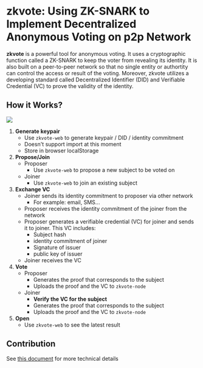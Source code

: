 # zkvote: Using ZK-SNARK to Implement Decentralized Anonymous Voting on p2p Network
**zkvote** is a powerful tool for anonymous voting. It uses a cryptographic function called a ZK-SNARK to keep the voter from revealing its identity. It is also built on a peer-to-peer network so that no single entity or authortity can control the access or result of the voting. Moreover, zkvote utilizes a developing standard called Decentralized Identifier (DID) and Verifiable Credential (VC) to prove the validity of the identity.

## How it Works?
![](https://i.imgur.com/RAAnWn8.png)

1. **Generate keypair**
    - Use `zkvote-web` to generate keypair / DID / identity commitment
    - Doesn't support import at this moment
    - Store in browser localStorage
2. **Propose/Join**
    - Proposer
        - Use `zkvote-web` to propose a new subject to be voted on
    - Joiner
        - Use `zkvote-web` to join an existing subject
3. **Exchange VC**
    - Joiner sends its identity commitment to proposer via other network
      - For example: email, SMS...
    - Proposer receives the identity commitment of the joiner from the network
    - Proposer generates a verifiable credential (VC) for joiner and sends it to joiner. This VC includes:
        - Subject hash
        - identity commitment of joiner
        - Signature of issuer
        - public key of issuer
    - Joiner receives the VC
4. **Vote**
    - Proposer
        - Generates the proof that corresponds to the subject
        - Uploads the proof and the VC to `zkvote-node`
    - Joiner
        - **Verify the VC for the subject**
        - Generates the proof that corresponds to the subject
        - Uploads the proof and the VC to `zkvote-node`
5. **Open**
    - Use `zkvote-web` to see the latest result

## Contribution
See [this document](https://hackmd.io/@juincc/B1QV5NN5S) for more technical details
